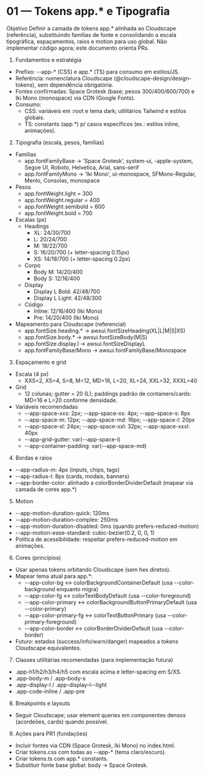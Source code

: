 # 01 — Tokens app.* e Tipografia

Objetivo
Definir a camada de tokens app.* alinhada ao Cloudscape (referência), substituindo famílias de fonte e consolidando a escala tipográfica, espaçamentos, raios e motion para uso global. Não implementar código agora; este documento orienta PRs.

1) Fundamentos e estratégia
- Prefixo: --app-* (CSS) e app.* (TS) para consumo em estilos/JS.
- Referência: nomenclatura Cloudscape (@cloudscape-design/design-tokens), sem dependência obrigatória.
- Fontes confirmadas: Space Grotesk (base; pesos 300/400/600/700) e Iki Mono (monospace) via CDN (Google Fonts).
- Consumo:
  - CSS: variáveis em :root e tema dark; utilitários Tailwind e estilos globais.
  - TS: constants (app.*) p/ casos específicos (ex.: estilos inline, animações).

2) Tipografia (escala, pesos, famílias)
- Famílias
  - app.fontFamilyBase → 'Space Grotesk', system-ui, -apple-system, Segoe UI, Roboto, Helvetica, Arial, sans-serif
  - app.fontFamilyMono → 'Iki Mono', ui-monospace, SFMono-Regular, Menlo, Consolas, monospace
- Pesos
  - app.fontWeight.light = 300
  - app.fontWeight.regular = 400
  - app.fontWeight.semibold = 600
  - app.fontWeight.bold = 700
- Escalas (px)
  - Headings
    - XL: 24/30/700
    - L: 20/24/700
    - M: 18/22/700
    - S: 16/20/700 (+ letter-spacing 0.15px)
    - XS: 14/18/700 (+ letter-spacing 0.2px)
  - Corpo
    - Body M: 14/20/400
    - Body S: 12/16/400
  - Display
    - Display L Bold: 42/48/700
    - Display L Light: 42/48/300
  - Código
    - Inline: 12/16/400 (Iki Mono)
    - Pre: 14/20/400 (Iki Mono)
- Mapeamento para Cloudscape (referencial)
  - app.fontSize.heading.* → awsui.fontSizeHeading(XL|L|M|S|XS)
  - app.fontSize.body.* → awsui.fontSizeBody(M|S)
  - app.fontSize.display.l → awsui.fontSizeDisplayL
  - app.fontFamilyBase/Mono → awsui.fontFamilyBase/Monospace

3) Espaçamento e grid
- Escala (4 px)
  - XXS=2, XS=4, S=8, M=12, MD=16, L=20, XL=24, XXL=32, XXXL=40
- Grid
  - 12 colunas; gutter = 20 (L); paddings padrão de containers/cards: MD=16 e L=20 conforme densidade.
- Variáveis recomendadas
  - --app-space-xxs: 2px; --app-space-xs: 4px; --app-space-s: 8px
  - --app-space-m: 12px; --app-space-md: 16px; --app-space-l: 20px
  - --app-space-xl: 24px; --app-space-xxl: 32px; --app-space-xxxl: 40px
  - --app-grid-gutter: var(--app-space-l)
  - --app-container-padding: var(--app-space-md)

4) Bordas e raios
- --app-radius-m: 4px (inputs, chips, tags)
- --app-radius-l: 8px (cards, modais, banners)
- --app-border-color: alinhado a colorBorderDividerDefault (mapear via camada de cores app.*)

5) Motion
- --app-motion-duration-quick: 120ms
- --app-motion-duration-complex: 250ms
- --app-motion-duration-disabled: 0ms (quando prefers-reduced-motion)
- --app-motion-ease-standard: cubic-bezier(0.2, 0, 0, 1)
- Política de acessibilidade: respeitar prefers-reduced-motion em animações.

6) Cores (princípios)
- Usar apenas tokens orbitando Cloudscape (sem hex diretos).
- Mapear tema atual para app.*:
  - --app-color-bg ↔ colorBackgroundContainerDefault (usa --color-background enquanto migra)
  - --app-color-fg ↔ colorTextBodyDefault (usa --color-foreground)
  - --app-color-primary ↔ colorBackgroundButtonPrimaryDefault (usa --color-primary)
  - --app-color-primary-fg ↔ colorTextButtonPrimary (usa --color-primary-foreground)
  - --app-color-border ↔ colorBorderDividerDefault (usa --color-border)
- Futuro: estados (success/info/warn/danger) mapeados a tokens Cloudscape equivalentes.

7) Classes utilitárias recomendadas (para implementação futura)
- .app-h1/h2/h3/h4/h5 com escala acima e letter-spacing em S/XS.
- .app-body-m / .app-body-s
- .app-display-l / .app-display-l--light
- .app-code-inline / .app-pre

8) Breakpoints e layouts
- Seguir Cloudscape; usar element queries em componentes densos (acordeões, cards) quando possível.

9) Ações para PR1 (fundações)
- Incluir fontes via CDN (Space Grotesk, Iki Mono) no index.html.
- Criar tokens.css com todas as --app-* (tema claro/escuro).
- Criar tokens.ts com app.* constants.
- Substituir fonte base global: body → Space Grotesk.